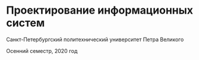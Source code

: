 # Проектирование информационных систем
Санкт-Петербургский политехнический университет Петра Великого

Осенний семестр, 2020 год
